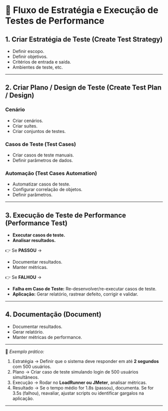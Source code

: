 # 🔵 **Fluxo de Estratégia e Execução de Testes de Performance**

## **1. Criar Estratégia de Teste (Create Test Strategy)**

* Definir escopo.
* Definir objetivos.
* Critérios de entrada e saída.
* Ambientes de teste, etc.

---

## **2. Criar Plano / Design de Teste (Create Test Plan / Design)**

### **Cenário**

* Criar cenários.
* Criar suítes.
* Criar conjuntos de testes.

### **Casos de Teste (Test Cases)**

* Criar casos de teste manuais.
* Definir parâmetros de dados.

### **Automação (Test Cases Automation)**

* Automatizar casos de teste.
* Configurar correlação de objetos.
* Definir parâmetros.

---

## **3. Execução de Teste de Performance (Performance Test)**

* **Executar casos de teste.**
* **Analisar resultados.**

👉 Se **PASSOU** →

* Documentar resultados.
* Manter métricas.

👉 Se **FALHOU** →

* **Falha em Caso de Teste:** Re-desenvolver/re-executar casos de teste.
* **Aplicação:** Gerar relatório, rastrear defeito, corrigir e validar.

---

## **4. Documentação (Document)**

* Documentar resultados.
* Gerar relatório.
* Manter métricas de performance.

---

📌 *Exemplo prático:*

1. Estratégia → Definir que o sistema deve responder em até **2 segundos** com 500 usuários.
2. Plano → Criar caso de teste simulando login de 500 usuários simultâneos.
3. Execução → Rodar no **LoadRunner ou JMeter**, analisar métricas.
4. Resultado → Se o tempo médio for 1.8s (passou), documenta. Se for 3.5s (falhou), reavaliar, ajustar scripts ou identificar gargalos na aplicação.

---